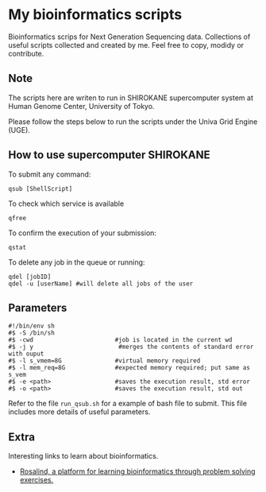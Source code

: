 # My bioinformatics scripts

Bioinformatics scrips for Next Generation Sequencing data. Collections of useful scripts collected and created by me. Feel free to copy, modidy or contribute.


## Note 

The scripts here are writen to run in SHIROKANE supercomputer system at Human Genome Center, University of Tokyo.

Please follow the steps below to run the scripts under the Univa Grid Engine (UGE).

## How to use supercomputer SHIROKANE

To submit any command:
```
qsub [ShellScript]
```

To check which service is available
```
qfree
```

To confirm the execution of your submission:
```
qstat
```

To delete any job in the queue or running:
```
qdel [jobID]
qdel -u [userName] #will delete all jobs of the user
```

## Parameters

```
#!/bin/env sh
#$ -S /bin/sh
#$ -cwd                       #job is located in the current wd
#$ -j y                        #merges the contents of standard error with ouput
#$ -l s_vmem=8G               #virtual memory required
#$ -l mem_req=8G              #expected memory required; put same as s_vem
#$ -e <path>                  #saves the execution result, std error
#$ -o <path>                  #saves the execution result, std out
```

Refer to the file `run_qsub.sh` for a example of bash file to submit. This file includes more details of useful parameters.


## Extra

Interesting links to learn about bioinformatics.

* [Rosalind, a platform for learning bioinformatics through problem solving exercises.](http://rosalind.info/about/)
